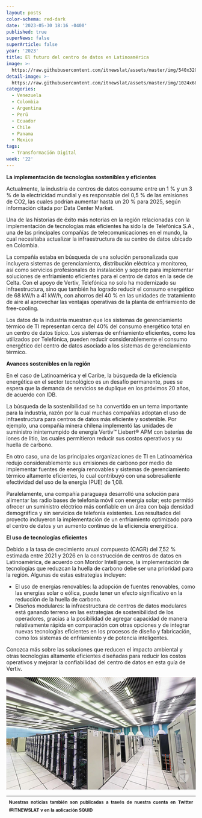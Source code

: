 ```yaml
---
layout: posts
color-schema: red-dark
date: '2023-05-30 18:16 -0400'
published: true
superNews: false
superArticle: false
year: '2023'
title: El futuro del centro de datos en Latinoamérica
image: >-
  https://raw.githubusercontent.com/itnewslat/assets/master/img/540x320/Data-Centers-p.jpg
detail-image: >-
  https://raw.githubusercontent.com/itnewslat/assets/master/img/1024x680/Data-Centers-g.jpg
categories:
  - Venezuela
  - Colombia
  - Argentina
  - Perú
  - Ecuador
  - Chile
  - Panama
  - Mexico
tags:
  - Transformación Digital
week: '22'
---
```

**La implementación de tecnologías sostenibles y eficientes**

Actualmente, la industria de centros de datos consume entre un 1 % y un 3 % de la electricidad mundial y es responsable del 0,5 % de las emisiones de CO2, las cuales podrían aumentar hasta un 20 % para 2025, según información citada por Data Center Market.

Una de las historias de éxito más notorias en la región relacionadas con la implementación de tecnologías más eficientes ha sido la de Telefónica S.A., una de las principales compañías de telecomunicaciones en el mundo, la cual necesitaba actualizar la infraestructura de su centro de datos ubicado en Colombia.

La compañía estaba en búsqueda de una solución personalizada que incluyera sistemas de gerenciamiento, distribución eléctrica y monitoreo, así como servicios profesionales de instalación y soporte para implementar soluciones de enfriamiento eficientes para el centro de datos en la sede de Celta. Con el apoyo de Vertiv, Telefónica no solo ha modernizado su infraestructura, sino que también ha logrado reducir el consumo energético de 68 kW/h a 41 kW/h, con ahorros del 40 % en las unidades de tratamiento de aire al aprovechar las ventajas operativas de la planta de enfriamiento de free-cooling.

Los datos de la industria muestran que los sistemas de gerenciamiento térmico de TI representan cerca del 40% del consumo energético total en un centro de datos típico. Los sistemas de enfriamiento eficientes, como los utilizados por Telefónica, pueden reducir considerablemente el consumo energético del centro de datos asociado a los sistemas de gerenciamiento térmico.

**Avances sostenibles en la región**

En el caso de Latinoamérica y el Caribe, la búsqueda de la eficiencia energética en el sector tecnológico es un desafío permanente, pues se espera que la demanda de servicios se duplique en los próximos 20 años, de acuerdo con IDB.

La búsqueda de la sostenibilidad se ha convertido en un tema importante para la industria, razón por la cual muchas compañías adoptan el uso de infraestructura para centros de datos más eficiente y sostenible. Por ejemplo, una compañía minera chilena implementó las unidades de suministro ininterrumpido de energía Vertiv™ Liebert® APM con baterías de iones de litio, las cuales permitieron reducir sus costos operativos y su huella de carbono.

En otro caso, una de las principales organizaciones de TI en Latinoamérica redujo considerablemente sus emisiones de carbono por medio de implementar fuentes de energía renovables y sistemas de gerenciamiento térmico altamente eficientes, lo cual contribuyó con una sobresaliente efectividad del uso de la energía (PUE) de 1,08.

Paralelamente, una compañía paraguaya desarrolló una solución para alimentar las radio bases de telefonía móvil con energía solar; esto permitió ofrecer un suministro eléctrico más confiable en un área con baja densidad demográfica y sin servicios de telefonía existentes. Los resultados del proyecto incluyeron la implementación de un enfriamiento optimizado para el centro de datos y un aumento continuo de la eficiencia energética.

**El uso de tecnologías eficientes**

Debido a la tasa de crecimiento anual compuesto (CAGR) del 7,52 % estimada entre 2021 y 2026 en la construcción de centros de datos en Latinoamérica, de acuerdo con Mordor Intelligence, la implementación de tecnologías que reduzcan la huella de carbono debe ser una prioridad para la región. Algunas de estas estrategias incluyen:

- El uso de energías renovables: la adopción de fuentes renovables, como las energías solar o eólica, puede tener un efecto significativo en la reducción de la huella de carbono.
- Diseños modulares: la infraestructura de centros de datos modulares está ganando terreno en las estrategias de sostenibilidad de los operadores, gracias a la posibilidad de agregar capacidad de manera relativamente rápida en comparación con otras opciones y de integrar nuevas tecnologías eficientes en los procesos de diseño y fabricación, como los sistemas de enfriamiento y de potencia inteligentes.

Conozca más sobre las soluciones que reducen el impacto ambiental y otras tecnologías altamente eficientes diseñadas para reducir los costos operativos y mejorar la confiabilidad del centro de datos en esta guía de Vertiv.

![](https://raw.githubusercontent.com/itnewslat/assets/master/img/540x320/Data-Centers-p.jpg)

<table style="height: 42px;" width="569">
<tbody>
<tr>
<td style="text-align: justify;"><sub><strong>Nuestras noticias también son publicadas a través de nuestra cuenta en Twitter <a href="https://twitter.com/itnewslat?lang=es">@ITNEWSLAT</a> y en la aplicación <a href="https://squidapp.co/en/">SQUID</a></strong></sub></td>
</tr>
</tbody>
</table>